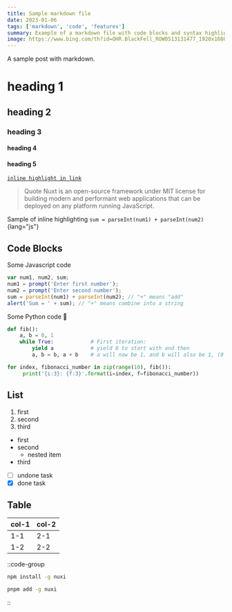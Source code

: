 ```yaml
---
title: Sample markdown file
date: 2023-01-06
tags: ['markdown', 'code', 'features']
summary: Example of a markdown file with code blocks and syntax highlighting, Test some thing in @nuxt/content, such as code highlight, custom prose component and more.
image: https://www.bing.com/th?id=OHR.BlackFell_ROW0513131477_1920x1080.jpg&rf=LaDigue_1920x1080.jpg&qlt=50
---
```


A sample post with markdown.

# heading 1

## heading 2

### heading 3

#### heading 4

#### heading 5

[`inline highlight in link`](./)

> Quote
> Nuxt is an open-source framework under MIT license for building modern and performant web applications that can be deployed on any platform running JavaScript.

Sample of inline highlighting `sum = parseInt(num1) + parseInt(num2)`{lang="js"}

## Code Blocks

Some Javascript code

```javascript
var num1, num2, sum;
num1 = prompt('Enter first number');
num2 = prompt('Enter second number');
sum = parseInt(num1) + parseInt(num2); // "+" means "add"
alert('Sum = ' + sum); // "+" means combine into a string
```

Some Python code 🐍

```python [filename.py]
def fib():
    a, b = 0, 1
    while True:            # First iteration:
        yield a            # yield 0 to start with and then
        a, b = b, a + b    # a will now be 1, and b will also be 1, (0 + 1)

for index, fibonacci_number in zip(range(10), fib()):
     print('{i:3}: {f:3}'.format(i=index, f=fibonacci_number))
```

## List

1. first
2. second
3. third

- first
- second
  - nested item
- third

- [ ] undone task
- [x] done task

## Table

| col-1 | col-2 |
| ----- | ----- |
| 1-1   | 2-1   |
| 1-2   | 2-2   |

::code-group

```sh [npm]
npm install -g nuxi
```

```sh [pnpm]
pnpm add -g nuxi
```

::
